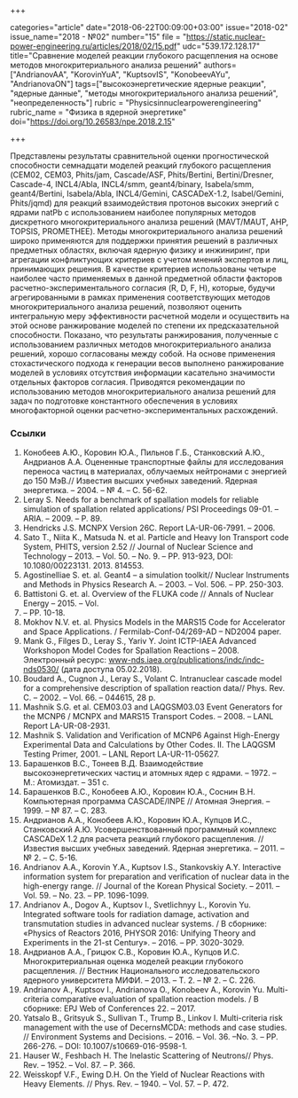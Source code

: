 +++

categories="article"
date="2018-06-22T00:09:00+03:00"
issue="2018-02"
issue_name="2018 - №02"
number="15"
file = "https://static.nuclear-power-engineering.ru/articles/2018/02/15.pdf"
udc="539.172.128.17"
title="Сравнение моделей реакции глубокого расщепления на основе методов многокритериального анализа решений"
authors=["AndrianovAA", "KorovinYuA", "KuptsovIS", "KonobeevAYu", "AndrianovaON"]
tags=["высокоэнергетические ядерные реакции", "ядерные данные", "методы многокритериального анализа решений", "неопределенность"]
rubric = "Physicsinnuclearpowerengineering"
rubric_name = "Физика в ядерной энергетике"
doi="https://doi.org/10.26583/npe.2018.2.15"

+++

Представлены результаты сравнительной оценки прогностической способности семнадцати моделей реакций глубокого расщепления (CEM02, CEM03, Phits/jam, Cascade/ASF, Phits/Bertini, Bertini/Dresner, Cascade-4, INCL4/Abla, INCL4/smm, geant4/binary, Isabela/smm, geant4/Bertini, Isabela/Abla, INCL4/Gemini, CASCADeX-1.2, Isabel/Gemini, Phits/jqmd) для реакций взаимодействия протонов высоких энергий с ядрами natPb с использованием наиболее популярных методов дискретного многокритериального анализа решений (MAVT/MAUT, AHP, TOPSIS, PROMETHEE). Методы многокритериального анализа решений широко применяются для поддержки принятия решений в различных предметных областях, включая ядерную физику и инжиниринг, при агрегации конфликтующих критериев с учетом мнений экспертов и лиц, принимающих решения. В качестве критериев использованы четыре наиболее часто применяемых в данной предметной области факторов расчетно-экспериментального согласия (R, D, F, H), которые, будучи агрегированными в рамках применения соответствующих методов многокритериального анализа решений, позволяют оценить интегральную меру эффективности расчетной модели и осуществить на этой основе ранжирование моделей по степени их предсказательной способности. Показано, что результаты ранжирования, полученные с использованием различных методов многокритериального анализа решений, хорошо согласованы между собой. На основе применения стохастического подхода к генерации весов выполнено ранжирование моделей в условиях отсутствия информации касательно значимости отдельных факторов согласия. Приводятся рекомендации по использованию методов многокритериального анализа решений для задач по подготовке константного обеспечения в условиях многофакторной оценки расчетно-экспериментальных расхождений.

### Ссылки

1. Конобеев А.Ю., Коровин Ю.А., Пильнов Г.Б., Станковский А.Ю., Андрианов А.А. Оцененные транспортные файлы для исследования переноса частиц в материалах, облучаемых нейтронами с энергией до 150 МэВ.// Известия высших учебных заведений. Ядерная энергетика. – 2004. – № 4. – С. 56-62.
2. Leray S. Needs for a benchmark of spallation models for reliable simulation of spallation related applications/ PSI Proceedings 09-01. – ARIA. – 2009. – P. 89.
3. Hendricks J.S. MCNPX Version 26C. Report LA-UR-06-7991. – 2006.
4. Sato T., Niita K., Matsuda N. et al. Particle and Heavy Ion Transport code System, PHITS, version 2.52 // Journal of Nuclear Science and Technology – 2013. – Vol. 50. – No. 9. – PP. 913-923, DOI: 10.1080/00223131. 2013. 814553.
5. Agostinelliae S. et. al. Geant4 – a simulation toolkit// Nuclear Instruments and Methods in Physics Research A. – 2003. – Vol. 506. – PP. 250-303.
6. Battistoni G. et. al. Overview of the FLUKA code // Annals of Nuclear Energy – 2015. – Vol.
82. – PP. 10-18.
7. Mokhov N.V. et. al. Physics Models in the MARS15 Code for Accelerator and Space Applications. / Fermilab-Conf-04/269-AD – ND2004 paper.
8. Mank G., Filges D., Leray S., Yariv Y. Joint ICTP-IAEA Advanced Workshopon Model Codes for Spallation Reactions – 2008. Электронный ресурс: www-nds.iaea.org/publications/indc/indc-nds0530/ (дата доступа 05.02.2018).
9. Boudard A., Cugnon J., Leray S., Volant C. Intranuclear cascade model for a comprehensive description of spallation reaction data// Phys. Rev. C. – 2002. – Vol. 66. – 044615, 28 p.
10. Mashnik S.G. et al. CEM03.03 and LAQGSM03.03 Event Generators for the MCNP6 / MCNPX and MARS15 Transport Codes. – 2008. – LANL Report LA-UR-08-2931.
11. Mashnik S. Validation and Verification of MCNP6 Against High-Energy Experimental Data and Calculations by Other Codes. II. The LAQGSM Testing Primer, 2001. – LANL Report LA-UR-11-05627.
12. Барашенков В.С., Тонеев В.Д. Взаимодействие высокоэнергетических частиц и атомных ядер с ядрами. – 1972. – М.: Атомиздат. – 351 с.
13. Барашенков В.С., Конобеев А.Ю., Коровин Ю.А., Соснин В.Н. Компьютерная программа CASCADE/INPE // Атомная Энергия. – 1999. – № 87. – C. 283.
14. Андрианов А.А., Конобеев А.Ю., Коровин Ю.А., Купцов И.С., Станковский А.Ю. Усовершенствованный программный комплекс CASCADeX 1.2 для расчета реакций глубокого расщепления. // Известия высших учебных заведений. Ядерная энергетика. – 2011. – № 2. – С. 5-16.
15. Andrianov A.A., Korovin Y.A., Kuptsov I.S., Stankovskiy A.Y. Interactive information system for preparation and verification of nuclear data in the high-energy range. // Journal of the Korean Physical Society. – 2011. – Vol. 59. – No. 23. – PP. 1096-1099.
16. Andrianov A., Dogov A., Kuptsov I., Svetlichnyy L., Korovin Yu. Integrated software tools for radiation damage, activation and transmutation studies in advanced nuclear systems. / В сборнике: «Physics of Reactors 2016, PHYSOR 2016: Unifying Theory and Experiments in the 21-st Century». – 2016. – PP. 3020-3029.
17. Андрианов А.А., Грицюк С.В., Коровин Ю.А., Купцов И.С. Многокритериальная оценка моделей реакции глубокого расщепления. // Вестник Национального исследовательского ядерного университета МИФИ. – 2013. – Т. 2. – № 2. – С. 226.
18. Andrianov A., Kuptsov I., Andrianova O., Konobeev A., Korovin Yu. Multi-criteria comparative evaluation of spallation reaction models. / В сборнике: EPJ Web of Conferences 22. – 2017.
19. Yatsalo B., Gritsyuk S., Sullivan T., Trump B., Linkov I. Multi-criteria risk management with the use of DecernsMCDA: methods and case studies. // Environment Systems and Decisions. – 2016. – Vol. 36. –No. 3. – PP. 266-276. – DOI: 10.1007/s10669-016-9598-1.
20. Hauser W., Feshbach H. The Inelastic Scattering of Neutrons// Phys. Rev. – 1952. – Vol. 87. – P. 366.
21. Weisskopf V.F., Ewing D.H. On the Yield of Nuclear Reactions with Heavy Elements. // Phys. Rev. – 1940. – Vol. 57. – P. 472.